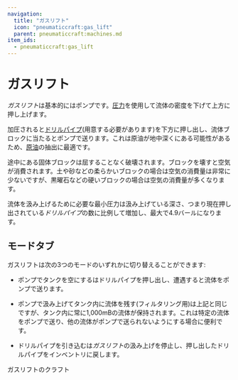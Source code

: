 ```yaml
---
navigation:
  title: "ガスリフト"
  icon: "pneumaticcraft:gas_lift"
  parent: pneumaticcraft:machines.md
item_ids:
  - pneumaticcraft:gas_lift
---
```


# ガスリフト

*ガスリフト*は基本的にはポンプです。[圧力](../pressure.md)を使用して流体の密度を下げて上方に押し上げます。

加圧されると[ドリルパイプ](../drill_pipe.md)(用意する必要があります)を下方に押し出し、流体ブロックに当たるとポンプで送ります。これは原油が地中深くにある可能性があるため、[原油](../oil.md)の抽出に最適です。

途中にある固体ブロックは屈することなく破壊されます。ブロックを壊すと空気が消費されます。土や砂などの柔らかいブロックの場合は空気の消費量は非常に少ないですが、黒曜石などの硬いブロックの場合は空気の消費量が多くなります。

流体を汲み上げるために必要な最小圧力は汲み上げている深さ、つまり現在押し出されている*ドリルパイプ*の数に比例して増加し、最大で4.9バールになります。

## モードタブ

ガスリフトは次の3つのモードのいずれかに切り替えることができます:
- <Color hex="#00f">ポンプでタンクを空にする</Color>はドリルパイプを押し出し、遭遇すると流体をポンプで送ります。
- <Color hex="#00f">ポンプで汲み上げてタンク内に流体を残す(フィルタリング用)</Color>は上記と同じですが、タンク内に常に1,000mBの流体が保持されます。これは特定の流体をポンプで送り、他の流体がポンプで送られないようにする場合に便利です。


- <Color hex="#00f">ドリルパイプを引き込む</Color>は*ガスリフト*の汲み上げを停止し、押し出したドリルパイプをインベントリに戻します。

ガスリフトのクラフト

<Recipe id="pneumaticcraft:gas_lift" />

